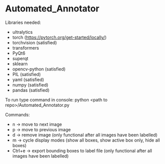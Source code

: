 # Automated_Annotator
Libraries needed:  
- ultralytics 
- torch (https://pytorch.org/get-started/locally/)
- torchvision (satisfied)
- transformers  
- PyQt6
- superqt
- sklearn
- opencv-python (satisfied)
- PIL (satisfied)
- yaml (satisfied)
- numpy (satisfied)
- pandas (satisfied)

To run type command in console: python \<path to repo\>/Automated_Annotator.py  

Commands:
- n -> move to next image
- p -> move to previous image
- d -> remove image (only functional after all images have been labelled)
- m -> cycle display modes (show all boxes, show active box only, hide all boxes)
- Ctrl+e -> export bounding boxes to label file (only functional after all images have been labelled)
